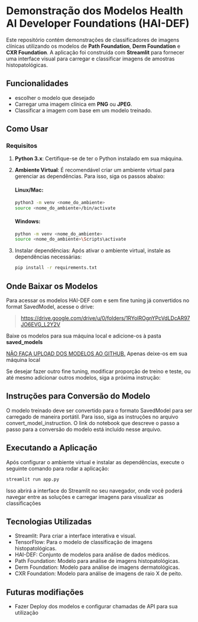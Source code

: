 # Demonstração dos Modelos Health AI Developer Foundations (HAI-DEF)

Este repositório contém demonstrações de classificadores de imagens clínicas utilizando os modelos de **Path Foundation**, **Derm Foundation** e **CXR Foundation**. A aplicação foi construída com **Streamlit** para fornecer uma interface visual para carregar e classificar imagens de amostras histopatológicas.

## Funcionalidades

- escolher o modelo que desejado
- Carregar uma imagem clínica em **PNG** ou **JPEG**.
- Classificar a imagem com base em um modelo treinado.
  
## Como Usar

### Requisitos

1. **Python 3.x**: Certifique-se de ter o Python instalado em sua máquina.
2. **Ambiente Virtual**: É recomendável criar um ambiente virtual para gerenciar as dependências. Para isso, siga os passos abaixo:

   #### Linux/Mac:
   ```bash
   python3 -m venv <nome_do_ambiente>
   source <nome_do_ambiente>/bin/activate
   ```

    #### Windows:
    ```bash
    python -m venv <nome_do_ambiente>
    source <nome_do_ambiente>\Scripts\activate
    ```
3. Instalar dependências: Após ativar o ambiente virtual, instale as dependências necessárias:
    ```bash
    pip install -r requirements.txt
    ```

## Onde Baixar os Modelos

Para acessar os modelos HAI-DEF com e sem fine tuning já convertidos no format SavedModel, acesse o drive: 
> https://drive.google.com/drive/u/0/folders/1RYolROgnYPcVdLDcAR97JO6EVG_L2Y2V

Baixe os modelos para sua máquina local e adicione-os à pasta **saved_models**

<ins>NÃO FAÇA UPLOAD DOS MODELOS AO GITHUB.</ins> Apenas deixe-os em sua máquina local

Se desejar fazer outro fine tuning, modificar proporção de treino e teste, ou até mesmo adicionar outros modelos, siga a próxima instrução:

## Instruções para Conversão do Modelo

O modelo treinado deve ser convertido para o formato SavedModel para ser carregado de maneira portátil. Para isso, siga as instruções no arquivo convert_model_instruction. O link do notebook que descreve o passo a passo para a conversão do modelo está incluído nesse arquivo.

## Executando a Aplicação

Após configurar o ambiente virtual e instalar as dependências, execute o seguinte comando para rodar a aplicação:

```bash
streamlit run app.py
```
Isso abrirá a interface do Streamlit no seu navegador, onde você poderá navegar entre as soluções e carregar imagens para visualizar as classificações

## Tecnologias Utilizadas

- Streamlit: Para criar a interface interativa e visual.
- TensorFlow: Para o modelo de classificação de imagens histopatológicas.
- HAI-DEF: Conjunto de modelos para análise de dados médicos.
- Path Foundation: Modelo para análise de imagens histopatológicas.
- Derm Foundation: Modelo para análise de imagens dermatológicas.
- CXR Foundation: Modelo para análise de imagens de raio X de peito.

## Futuras modifiações

- Fazer Deploy dos modelos e configurar chamadas de API para sua utilização